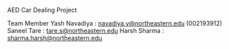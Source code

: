 AED Car Dealing Project

Team Member
Yash Navadiya : navadiya.y@northeastern.edu (002193912)
Saneel Tare   : tare.s@northeastern.edu
Harsh Sharma  : sharma.harsh@northeastern.edu
